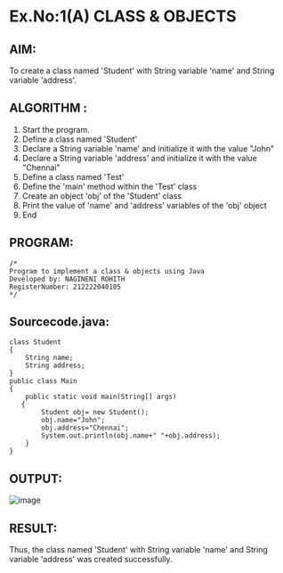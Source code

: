 # Ex.No:1(A) CLASS & OBJECTS

## AIM:
To create a class named 'Student' with String variable 'name' and String variable 'address'.

## ALGORITHM :
1.	Start the program.
2.	Define a class named 'Student'
3.	Declare a String variable 'name' and initialize it with the value "John"
4.	Declare a String variable 'address' and initialize it with the value "Chennai"
5.	Define a class named 'Test'
6.	Define the 'main' method within the 'Test' class
7.	Create an object 'obj' of the 'Student' class
8.	Print the value of 'name' and 'address' variables of the 'obj' object
9.	End



## PROGRAM:
 ```
/*
Program to implement a class & objects using Java
Developed by: NAGINENI ROHITH
RegisterNumber: 212222040105
*/
```

## Sourcecode.java:

```
class Student
{
    String name;
    String address;
}
public class Main
{
    public static void main(String[] args)
   {
        Student obj= new Student();        
        obj.name="John";
        obj.address="Chennai";
        System.out.println(obj.name+" "+obj.address);
    }
}
```

## OUTPUT:
![image](https://github.com/user-attachments/assets/4eeffebe-7759-467e-bf87-ccd21a978cdf)
## RESULT:
Thus, the class named 'Student' with String variable 'name' and String variable 'address' was created successfully.
